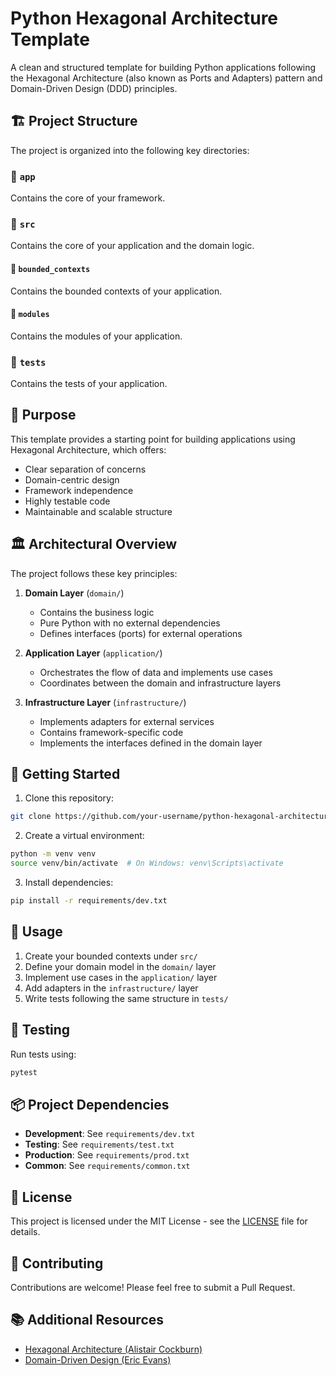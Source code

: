 # Python Hexagonal Architecture Template

A clean and structured template for building Python applications following the Hexagonal Architecture (also known as Ports and Adapters) pattern and Domain-Driven Design (DDD) principles.

## 🏗️ Project Structure

The project is organized into the following key directories:

### 📂 `app`

Contains the core of your framework.

### 📂 `src`

Contains the core of your application and the domain logic.

#### 📂 `bounded_contexts`

Contains the bounded contexts of your application.

#### 📂 `modules`

Contains the modules of your application.


### 📂 `tests`

Contains the tests of your application.

## 🎯 Purpose

This template provides a starting point for building applications using Hexagonal Architecture, which offers:

- Clear separation of concerns
- Domain-centric design
- Framework independence
- Highly testable code
- Maintainable and scalable structure

## 🏛️ Architectural Overview

The project follows these key principles:

1. **Domain Layer** (`domain/`)
   - Contains the business logic
   - Pure Python with no external dependencies
   - Defines interfaces (ports) for external operations

2. **Application Layer** (`application/`)
   - Orchestrates the flow of data and implements use cases
   - Coordinates between the domain and infrastructure layers

3. **Infrastructure Layer** (`infrastructure/`)
   - Implements adapters for external services
   - Contains framework-specific code
   - Implements the interfaces defined in the domain layer

## 🚀 Getting Started

1. Clone this repository:
```bash
git clone https://github.com/your-username/python-hexagonal-architecture
```

2. Create a virtual environment:
```bash
python -m venv venv
source venv/bin/activate  # On Windows: venv\Scripts\activate
```

3. Install dependencies:
```bash
pip install -r requirements/dev.txt
```

## 📝 Usage

1. Create your bounded contexts under `src/`
2. Define your domain model in the `domain/` layer
3. Implement use cases in the `application/` layer
4. Add adapters in the `infrastructure/` layer
5. Write tests following the same structure in `tests/`

## 🧪 Testing

Run tests using:
```bash
pytest
```

## 📦 Project Dependencies

- **Development**: See `requirements/dev.txt`
- **Testing**: See `requirements/test.txt`
- **Production**: See `requirements/prod.txt`
- **Common**: See `requirements/common.txt`

## 📄 License

This project is licensed under the MIT License - see the [LICENSE](LICENSE) file for details.

## 🤝 Contributing

Contributions are welcome! Please feel free to submit a Pull Request.

## 📚 Additional Resources

- [Hexagonal Architecture (Alistair Cockburn)](https://alistair.cockburn.us/hexagonal-architecture/)
- [Domain-Driven Design (Eric Evans)](https://domainlanguage.com/ddd/)
